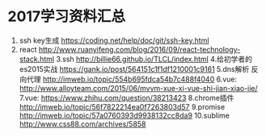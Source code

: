 # 2017学习资料汇总

1. ssh key生成
https://coding.net/help/doc/git/ssh-key.html
2. react
http://www.ruanyifeng.com/blog/2016/09/react-technology-stack.html
3.ssh
http://billie66.github.io/TLCL/index.html
4.给初学者的es2015实战
https://gank.io/post/564151c1f1df1210001c9161
5.dns解析 反向代理 
http://imweb.io/topic/554b695fdca54b7c488f4040
6.vue:
http://www.alloyteam.com/2015/06/mvvm-xue-xi-vue-shi-jian-xiao-jie/
7.vue:
https://www.zhihu.com/question/38213423
8.chrome插件
http://imweb.io/topic/56f7822214ea0f7263803d57
9.promise
http://imweb.io/topic/57a0760393d9938132cc8da9
10.sublime 
http://www.css88.com/archives/5858